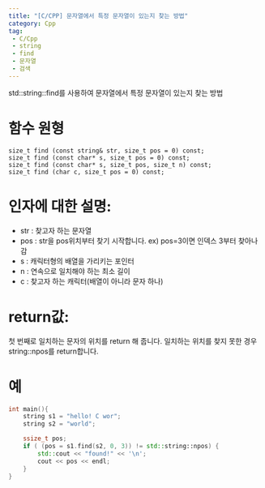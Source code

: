 ```yaml
---
title: "[C/CPP] 문자열에서 특정 문자열이 있는지 찾는 방법"
category: Cpp
tag:
 - C/Cpp
 - string
 - find
 - 문자열
 - 검색
---
```


std::string::find를 사용하여 문자열에서 특정 문자열이 있는지 찾는 방법

# 함수 원형

```
size_t find (const string& str, size_t pos = 0) const;
size_t find (const char* s, size_t pos = 0) const;
size_t find (const char* s, size_t pos, size_t n) const;
size_t find (char c, size_t pos = 0) const;
```

# 인자에 대한 설명:

*  str : 찾고자 하는 문자열
* pos : str을 pos위치부터 찾기 시작합니다. ex) pos=3이면 인덱스 3부터 찾아나감
* s : 캐릭터형의 배열을 가리키는 포인터
* n : 연속으로 일치해야 하는 최소 길이
* c : 찾고자 하는 캐릭터(배열이 아니라 문자 하나)

# return값:

첫 번째로 일치하는 문자의 위치를 return 해 줍니다.
일치하는 위치를 찾지 못한 경우 string::npos를 return합니다.

# 예

```cpp
int main(){
    string s1 = "hello! C wor";
    string s2 = "world";

    ssize_t pos;
    if ( (pos = s1.find(s2, 0, 3)) != std::string::npos) {
        std::cout << "found!" << '\n';
        cout << pos << endl;
    }
}
```
